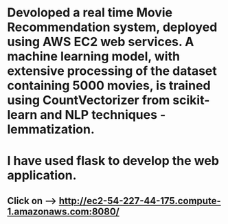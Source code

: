 # Devoloped a real time Movie Recommendation system, deployed using AWS EC2 web services. A machine learning model, with extensive processing of the dataset containing 5000 movies, is trained using CountVectorizer from scikit-learn and NLP techniques - lemmatization.
# I have used flask to develop the web application.


## Click on --> http://ec2-54-227-44-175.compute-1.amazonaws.com:8080/
